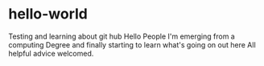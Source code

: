 # hello-world
Testing and learning about git hub
Hello People
I'm emerging from a computing Degree and finally starting to learn what's going on out here
All helpful advice welcomed.
